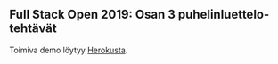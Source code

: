 ## Full Stack Open 2019: Osan 3 puhelinluettelo-tehtävät

Toimiva demo löytyy [Herokusta](https://fs19-phonebook.herokuapp.com/).
